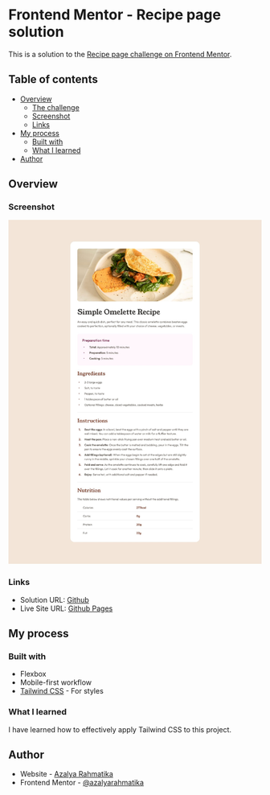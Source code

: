 # Frontend Mentor - Recipe page solution

This is a solution to the [Recipe page challenge on Frontend Mentor](https://www.frontendmentor.io/challenges/recipe-page-KiTsR8QQKm).

## Table of contents

- [Overview](#overview)
  - [The challenge](#the-challenge)
  - [Screenshot](#screenshot)
  - [Links](#links)
- [My process](#my-process)
  - [Built with](#built-with)
  - [What I learned](#what-i-learned)
- [Author](#author)

## Overview

### Screenshot

![](./design/desktop-design.jpg)

### Links

- Solution URL: [Github](https://your-solution-url.com)
- Live Site URL: [Github Pages](https://your-live-site-url.com)

## My process

### Built with

- Flexbox
- Mobile-first workflow
- [Tailwind CSS](https://tailwindcss.com/) - For styles

### What I learned

I have learned how to effectively apply Tailwind CSS to this project.

## Author

- Website - [Azalya Rahmatika](https://azalyarahmatika.com)
- Frontend Mentor - [@azalyarahmatika](https://www.frontendmentor.io/profile/azalyarahmatika)